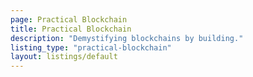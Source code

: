 ```yaml
---
page: Practical Blockchain
title: Practical Blockchain
description: "Demystifying blockchains by building."
listing_type: "practical-blockchain"
layout: listings/default
---
```

